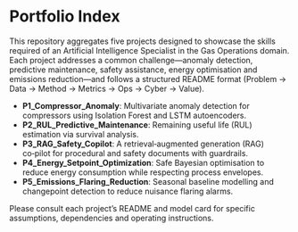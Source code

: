 # Portfolio Index

This repository aggregates five projects designed to showcase the skills required of an Artificial Intelligence Specialist in the Gas Operations domain.  Each project addresses a common challenge—anomaly detection, predictive maintenance, safety assistance, energy optimisation and emissions reduction—and follows a structured README format (Problem → Data → Method → Metrics → Ops → Cyber → Value).

- **P1_Compressor_Anomaly**: Multivariate anomaly detection for compressors using Isolation Forest and LSTM autoencoders.
- **P2_RUL_Predictive_Maintenance**: Remaining useful life (RUL) estimation via survival analysis.
- **P3_RAG_Safety_Copilot**: A retrieval‑augmented generation (RAG) co‑pilot for procedural and safety documents with guardrails.
- **P4_Energy_Setpoint_Optimization**: Safe Bayesian optimisation to reduce energy consumption while respecting process envelopes.
- **P5_Emissions_Flaring_Reduction**: Seasonal baseline modelling and changepoint detection to reduce nuisance flaring alarms.

Please consult each project’s README and model card for specific assumptions, dependencies and operating instructions.

